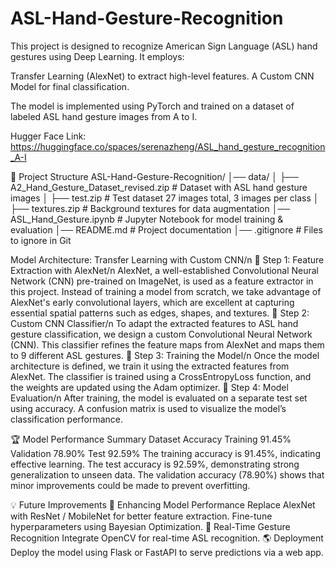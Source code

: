 # ASL-Hand-Gesture-Recognition

This project is designed to recognize American Sign Language (ASL) hand gestures using Deep Learning. It employs:

Transfer Learning (AlexNet) to extract high-level features.
A Custom CNN Model for final classification.

The model is implemented using PyTorch and trained on a dataset of labeled ASL hand gesture images from A to I.

Hugger Face Link:
https://huggingface.co/spaces/serenazheng/ASL_hand_gesture_recognition_A-I

📂 Project Structure
ASL-Hand-Gesture-Recognition/
│── data/
│   ├── A2_Hand_Gesture_Dataset_revised.zip  # Dataset with ASL hand gesture images
│   ├── test.zip  # Test dataset 27 images total, 3 images per class
│   ├── textures.zip  # Background textures for data augmentation
│── ASL_Hand_Gesture.ipynb  # Jupyter Notebook for model training & evaluation
│── README.md  # Project documentation
│── .gitignore  # Files to ignore in Git

Model Architecture: Transfer Learning with Custom CNN/n
🔹 Step 1: Feature Extraction with AlexNet/n
AlexNet, a well-established Convolutional Neural Network (CNN) pre-trained on ImageNet, is used as a feature extractor in this project. Instead of training a model from scratch, we take advantage of AlexNet's early convolutional layers, which are excellent at capturing essential spatial patterns such as edges, shapes, and textures.
🔹 Step 2: Custom CNN Classifier/n
To adapt the extracted features to ASL hand gesture classification, we design a custom Convolutional Neural Network (CNN). This classifier refines the feature maps from AlexNet and maps them to 9 different ASL gestures.
🔹 Step 3: Training the Model/n
Once the model architecture is defined, we train it using the extracted features from AlexNet. The classifier is trained using a CrossEntropyLoss function, and the weights are updated using the Adam optimizer.
🔹 Step 4: Model Evaluation/n
After training, the model is evaluated on a separate test set using accuracy. A confusion matrix is used to visualize the model’s classification performance.

🏆 Model Performance Summary
Dataset	Accuracy
Training	91.45%
Validation	78.90%
Test	92.59%
The training accuracy is 91.45%, indicating effective learning.
The test accuracy is 92.59%, demonstrating strong generalization to unseen data.
The validation accuracy (78.90%) shows that minor improvements could be made to prevent overfitting.

💡 Future Improvements
🚀 Enhancing Model Performance
Replace AlexNet with ResNet / MobileNet for better feature extraction.
Fine-tune hyperparameters using Bayesian Optimization.
📸 Real-Time Gesture Recognition
Integrate OpenCV for real-time ASL recognition.
🌎 Deployment
Deploy the model using Flask or FastAPI to serve predictions via a web app.

